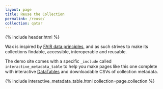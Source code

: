```yaml
---
layout: page
title: Reuse the Collection
permalink: /reuse/
collection: qatar
---
```


{% include header.html %}

Wax is inspired by [FAIR data principles](https://journal.code4lib.org/articles/13427), and as such strives to make its collections findable, accessible, interoperable and reusable.

The demo site comes with a specific `_include` called `interactive_metadata_table` to help you make pages like this one complete with interactive [DataTables](https://datatables.net/) and downloadable CSVs of collection metadata.

{% include interactive_metadata_table.html collection=page.collection %}
